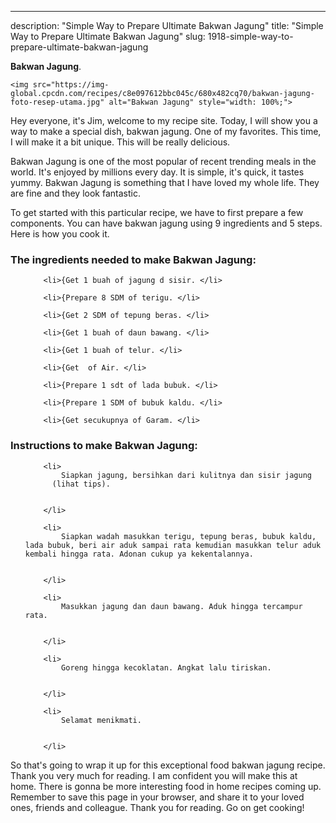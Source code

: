 ---
description: "Simple Way to Prepare Ultimate Bakwan Jagung"
title: "Simple Way to Prepare Ultimate Bakwan Jagung"
slug: 1918-simple-way-to-prepare-ultimate-bakwan-jagung

<p>
	<strong>Bakwan Jagung</strong>. 
	
</p>
<p>
	
	<img src="https://img-global.cpcdn.com/recipes/c8e097612bbc045c/680x482cq70/bakwan-jagung-foto-resep-utama.jpg" alt="Bakwan Jagung" style="width: 100%;">
	
	
</p>
<p>
	Hey everyone, it's Jim, welcome to my recipe site. Today, I will show you a way to make a special dish, bakwan jagung. One of my favorites. This time, I will make it a bit unique. This will be really delicious.
</p>
	
<p>
	
</p>
<p>
	Bakwan Jagung is one of the most popular of recent trending meals in the world. It's enjoyed by millions every day. It is simple, it's quick, it tastes yummy. Bakwan Jagung is something that I have loved my whole life. They are fine and they look fantastic.
</p>

<p>
To get started with this particular recipe, we have to first prepare a few components. You can have bakwan jagung using 9 ingredients and 5 steps. Here is how you cook it.
</p>

<h3>The ingredients needed to make Bakwan Jagung:</h3>

<ol>
	
		<li>{Get 1 buah of jagung d sisir. </li>
	
		<li>{Prepare 8 SDM of terigu. </li>
	
		<li>{Get 2 SDM of tepung beras. </li>
	
		<li>{Get 1 buah of daun bawang. </li>
	
		<li>{Get 1 buah of telur. </li>
	
		<li>{Get  of Air. </li>
	
		<li>{Prepare 1 sdt of lada bubuk. </li>
	
		<li>{Prepare 1 SDM of bubuk kaldu. </li>
	
		<li>{Get secukupnya of Garam. </li>
	
</ol>
<p>
	
</p>

<h3>Instructions to make Bakwan Jagung:</h3>

<ol>
	
		<li>
			Siapkan jagung, bersihkan dari kulitnya dan sisir jagung
          (lihat tips).
			
			
		</li>
	
		<li>
			Siapkan wadah masukkan terigu, tepung beras, bubuk kaldu, lada bubuk, beri air aduk sampai rata kemudian masukkan telur aduk kembali hingga rata. Adonan cukup ya kekentalannya.
			
			
		</li>
	
		<li>
			Masukkan jagung dan daun bawang. Aduk hingga tercampur rata.
			
			
		</li>
	
		<li>
			Goreng hingga kecoklatan. Angkat lalu tiriskan.
			
			
		</li>
	
		<li>
			Selamat menikmati.
			
			
		</li>
	
</ol>

<p>
	
</p>

<p>
	So that's going to wrap it up for this exceptional food bakwan jagung recipe. Thank you very much for reading. I am confident you will make this at home. There is gonna be more interesting food in home recipes coming up. Remember to save this page in your browser, and share it to your loved ones, friends and colleague. Thank you for reading. Go on get cooking!
</p>
